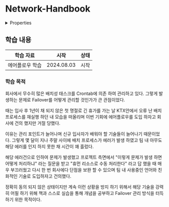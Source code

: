 # Network-Handbook

<details>

<summary>Properties</summary>

:pencil:2024.08.03

</details>

## 학습 내용

|학습 자료|시작|상태|
|:------:|:---:|:---:|
|에어플로우 학습|2024.08.03|시작|

### 학습 목적

회사에서 무수히 많은 배치성 태스크를 Crontab에 의존 하여 관리하고 있다. 그렇게 발생하는 문제로 Failover를 어떻게 관리할 것인가가 큰 관점이었다. 

때는 입사 후 1년이 채 되지 않은 첫 명절로 긴 휴가를 가는 날 KTX안에서 오류 난 배치 프로세스를 재실행 하던 내 모습을 떠올리며 이번 기회에 에어플로우를 도입 하자고 회사에 건의 했지만 거절 당했다. 

이유는 관리 포인트가 늘어나며 신규 입사자가 배워야 할 기술들이 늘어나기 때문이었다. 그렇게 몇 달이 지나 주말 사이에 배치 프로세스가 에러가 발생 하였고 팀 내 아무도 해당 에러를 인지 하지 못한 채 시간이 꽤 흘렀다. 

해당 에러건으로 인하여 문제가 발생했고 프로젝트 측면에서 "이렇게 문제가 발생 하면 어떻게 처리하냐" 라는 질문을 받고 "휴먼 리소스로 수동 처리한다" 라고 답 했을 때 매우 부끄러웠고 다시 한 번 회사에다 단점을 보완 할 수 있으며 팀 내 사용중인 언어와 친화적인 기술로 도입하자고 건의했다.

정확히 동의 되지 않은 상태이지만 계속 이런 상황을 방지 하기 위해서 해당 기술을 강력히 어필 하기 위해 책과 스스로 실습을 통해 개념을 공부하고 Failover 관리 방식을 터득하기 위한 목적이다.